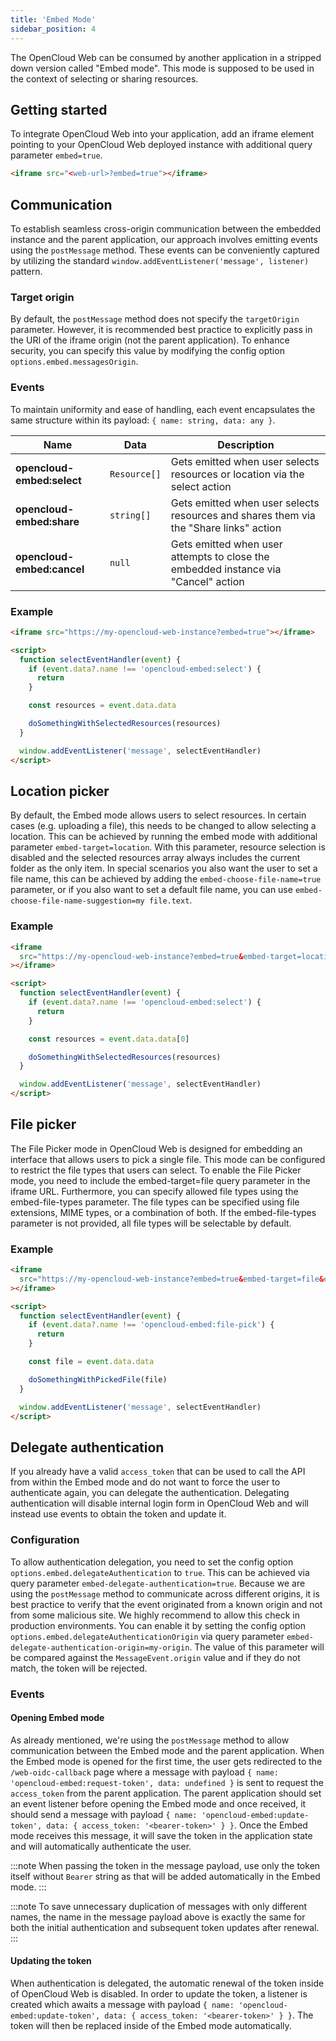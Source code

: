 ```yaml
---
title: 'Embed Mode'
sidebar_position: 4
---
```


The OpenCloud Web can be consumed by another application in a stripped down version called "Embed mode". This mode is supposed to be used in the context of selecting or sharing resources.

## Getting started

To integrate OpenCloud Web into your application, add an iframe element pointing to your OpenCloud Web deployed instance with additional query parameter `embed=true`.

```html
<iframe src="<web-url>?embed=true"></iframe>
```

## Communication

To establish seamless cross-origin communication between the embedded instance and the parent application, our approach involves emitting events using the `postMessage` method. These events can be conveniently captured by utilizing the standard `window.addEventListener('message', listener)` pattern.

### Target origin

By default, the `postMessage` method does not specify the `targetOrigin` parameter. However, it is recommended best practice to explicitly pass in the URI of the iframe origin (not the parent application). To enhance security, you can specify this value by modifying the config option `options.embed.messagesOrigin`.

### Events

To maintain uniformity and ease of handling, each event encapsulates the same structure within its payload: `{ name: string, data: any }`.

| Name                       | Data         | Description                                                                           |
| -------------------------- | ------------ | ------------------------------------------------------------------------------------- |
| **opencloud-embed:select** | `Resource[]` | Gets emitted when user selects resources or location via the select action            |
| **opencloud-embed:share**  | `string[]`   | Gets emitted when user selects resources and shares them via the "Share links" action |
| **opencloud-embed:cancel** | `null`       | Gets emitted when user attempts to close the embedded instance via "Cancel" action    |

### Example

```html
<iframe src="https://my-opencloud-web-instance?embed=true"></iframe>

<script>
  function selectEventHandler(event) {
    if (event.data?.name !== 'opencloud-embed:select') {
      return
    }

    const resources = event.data.data

    doSomethingWithSelectedResources(resources)
  }

  window.addEventListener('message', selectEventHandler)
</script>
```

## Location picker

By default, the Embed mode allows users to select resources. In certain cases (e.g. uploading a file), this needs to be changed to allow selecting a location. This can be achieved by running the embed mode with additional parameter `embed-target=location`. With this parameter, resource selection is disabled and the selected resources array always includes the current folder as the only item.
In special scenarios you also want the user to set a file name, this can be achieved by adding the `embed-choose-file-name=true` parameter, or if you also want to set a default file name, you can use `embed-choose-file-name-suggestion=my file.text`.

### Example

```html
<iframe
  src="https://my-opencloud-web-instance?embed=true&embed-target=location"
></iframe>

<script>
  function selectEventHandler(event) {
    if (event.data?.name !== 'opencloud-embed:select') {
      return
    }

    const resources = event.data.data[0]

    doSomethingWithSelectedResources(resources)
  }

  window.addEventListener('message', selectEventHandler)
</script>
```

## File picker

The File Picker mode in OpenCloud Web is designed for embedding an interface that allows users to pick a single file.
This mode can be configured to restrict the file types that users can select. To enable the File Picker mode, you need
to include the embed-target=file query parameter in the iframe URL. Furthermore, you can specify allowed file types
using the embed-file-types parameter. The file types can be specified using file extensions, MIME types, or a
combination of both. If the embed-file-types parameter is not provided, all file types will be selectable by default.

### Example

```html
<iframe
  src="https://my-opencloud-web-instance?embed=true&embed-target=file&embed-file-types=txt,image/png"
></iframe>

<script>
  function selectEventHandler(event) {
    if (event.data?.name !== 'opencloud-embed:file-pick') {
      return
    }

    const file = event.data.data

    doSomethingWithPickedFile(file)
  }

  window.addEventListener('message', selectEventHandler)
</script>
```

## Delegate authentication

If you already have a valid `access_token` that can be used to call the API from within the Embed mode and do not want to force the user to authenticate again, you can delegate the authentication. Delegating authentication will disable internal login form in OpenCloud Web and will instead use events to obtain the token and update it.

### Configuration

To allow authentication delegation, you need to set the config option `options.embed.delegateAuthentication` to `true`. This can be achieved via query parameter `embed-delegate-authentication=true`. Because we are using the `postMessage` method to communicate across different origins, it is best practice to verify that the event originated from a known origin and not from some malicious site. We highly recommend to allow this check in production environments. You can enable it by setting the config option `options.embed.delegateAuthenticationOrigin` via query parameter `embed-delegate-authentication-origin=my-origin`. The value of this parameter will be compared against the `MessageEvent.origin` value and if they do not match, the token will be rejected.

### Events

#### Opening Embed mode

As already mentioned, we're using the `postMessage` method to allow communication between the Embed mode and the parent application. When the Embed mode is opened for the first time, the user gets redirected to the `/web-oidc-callback` page where a message with payload `{ name: 'opencloud-embed:request-token', data: undefined }` is sent to request the `access_token` from the parent application. The parent application should set an event listener before opening the Embed mode and once received, it should send a message with payload `{ name: 'opencloud-embed:update-token', data: { access_token: '<bearer-token>' } }`. Once the Embed mode receives this message, it will save the token in the application state and will automatically authenticate the user.

:::note
When passing the token in the message payload, use only the token itself without `Bearer` string as that will be added automatically in the Embed mode.
:::

:::note
To save unnecessary duplication of messages with only different names, the name in the message payload above is exactly the same for both the initial authentication and subsequent token updates after renewal.
:::

#### Updating the token

When authentication is delegated, the automatic renewal of the token inside of OpenCloud Web is disabled. In order to update the token, a listener is created which awaits a message with payload `{ name: 'opencloud-embed:update-token', data: { access_token: '<bearer-token>' } }`. The token will then be replaced inside of the Embed mode automatically.

